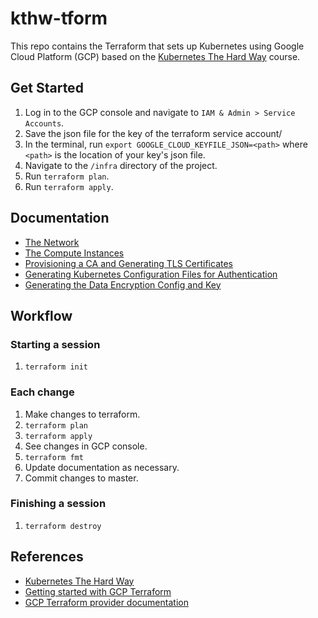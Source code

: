 # kthw-tform
This repo contains the Terraform that sets up Kubernetes using Google Cloud Platform (GCP) based on the [Kubernetes The Hard Way](https://github.com/kelseyhightower/kubernetes-the-hard-way/blob/master/) course.

## Get Started

1. Log in to the GCP console and navigate to `IAM & Admin > Service Accounts`.
1. Save the json file for the key of the terraform service account/
1. In the terminal, run `export GOOGLE_CLOUD_KEYFILE_JSON=<path>` where `<path>` is the location of your key's json file.
1. Navigate to the `/infra` directory of the project.
1. Run `terraform plan`.
1. Run `terraform apply`.

## Documentation

- [The Network](/docs/network.md)
- [The Compute Instances](/docs/compute.md)
- [Provisioning a CA and Generating TLS Certificates](/docs/ca-and-tls.md)
- [Generating Kubernetes Configuration Files for Authentication](/docs/kubes-configuration-files.md)
- [Generating the Data Encryption Config and Key](/docs/data-encryption.md)

## Workflow

### Starting a session
1. `terraform init`

### Each change
1. Make changes to terraform.
1. `terraform plan`
1. `terraform apply`
1. See changes in GCP console.
1. `terraform fmt`
1. Update documentation as necessary.
1. Commit changes to master.

### Finishing a session
1. `terraform destroy`

## References

- [Kubernetes The Hard Way](https://github.com/kelseyhightower/kubernetes-the-hard-way/blob/master/)
- [Getting started with GCP Terraform](https://www.terraform.io/docs/providers/google/guides/getting_started.html)
- [GCP Terraform provider documentation](https://www.terraform.io/docs/providers/google/index.html)
